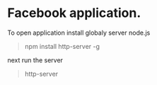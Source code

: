# Facebook application.

To open application install globaly server node.js

> npm install http-server -g

next run the server

> http-server
